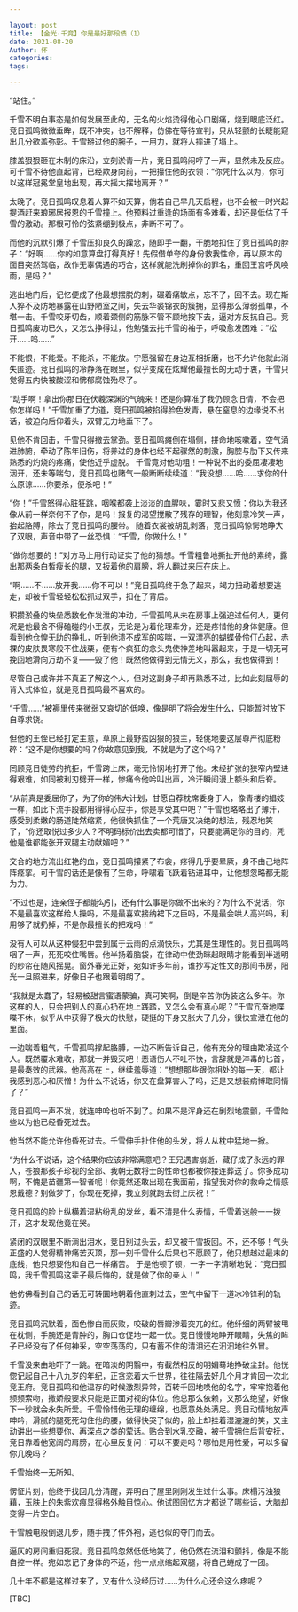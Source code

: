 ```yaml
---

layout: post
title: 【金光·千竞】你是最好那段债（1）
date: 2021-08-20
Author: 怀
categories: 
tags: 

---
```


“站住。”

千雪不明白事态是如何发展至此的，无名的火焰烫得他心口剧痛，烧到眼底泛红。竞日孤鸣微微垂眸，既不冲突，也不解释，仿佛在等待宣判，只从轻颤的长睫能窥出几分欲盖弥彰。千雪掰过他的腕子，一用力，就将人摔进了塌上。

膝盖狠狠砸在木制的床沿，立刻淤青一片，竞日孤鸣闷哼了一声，显然未及反应。可千雪不待他直起背，已经欺身向前，一把攥住他的衣领：“你凭什么以为，你可以这样冠冕堂皇地出现，再大摇大摆地离开？”

太晚了。竞日孤鸣叹息着人算不如天算，倘若自己早几天启程，也不会被一时兴起提酒赶来琅琊居报恩的千雪撞上。他预料过重逢的场面有多难看，却还是低估了千雪的激动。那根可怜的弦紧绷到极点，非断不可了。

而他的沉默引爆了千雪压抑良久的躁忿，随即手一翻，干脆地扣住了竞日孤鸣的脖子：“好啊……你的如意算盘打得真好！先假借单夸的身份救我性命，再以原本的面目突然驾临，故作无辜偶遇的巧合，这样就能洗刷掉你的罪名，重回王宫呼风唤雨，是吗？”

逃出地门后，记忆便成了他最想摆脱的刺，碾着痛敏点，忘不了，回不去。现在斯人猝不及防地暴露在山野陋室之间，失去华裘锦衣的簇拥，显得那么薄弱孤单，不堪一击。千雪咬牙切齿，顺着颈侧的筋脉不管不顾地按下去，逼对方反抗自己。竞日孤鸣废功已久，又怎么挣得过，他勉强去扥千雪的袖子，呼吸愈发困难：“松开……呜……”

不能恨，不能爱。不能杀，不能放。宁愿强留在身边互相折磨，也不允许他就此消失匿迹。竞日孤鸣的冷静落在眼里，似乎变成在炫耀他最擅长的无动于衷，千雪只觉得五内快被酸涩和怫郁腐蚀殆尽了。

“动手啊！拿出你那日在伏羲深渊的气魄来！还是你算准了我仍顾念旧情，不会把你怎样吗！”千雪加重了力道，竞日孤鸣被掐得脸色发青，悬在窒息的边缘说不出话，被迫向后仰着头，双臂无力地垂下了。

见他不肯回击，千雪只得撤去掌劲。竞日孤鸣瘫倒在塌侧，拼命地咳嗽着，空气涌进肺腑，牵动了陈年旧伤，将养过的身体也经不起骤然的刺激，胸腔与肋下又传来熟悉的灼烧的疼痛，使他近乎虚脱。
千雪竟对他动粗！一种说不出的委屈凄凄地洇开，还未等喘匀，竞日孤鸣也赌气一般断断续续道：“我没想……哈……求你的什么原谅……你要杀，便杀吧！”

“你！”千雪怒得心脏狂跳，咽喉都袭上淡淡的血腥味，霎时又悲又愤：你以为我还像从前一样奈何不了你，是吗！报复的渴望搅散了残存的理智，他刻意冷笑一声，抬起胳膊，除去了竞日孤鸣的腰带。
随着衣裳被胡乱剥落，竞日孤鸣惊愕地睁大了双眼，声音中带了一丝恐惧：“千雪，你做什么！”

“做你想要的！”对方马上用行动证实了他的猜想。千雪粗鲁地撕扯开他的素绔，露出那两条白皙瘦长的腿，又扳着他的肩膀，将人翻过来压在床上。

“啊……不……放开我……你不可以！”竞日孤鸣终于急了起来，竭力扭动着想要逃走，却被千雪轻轻松松抓过双手，扣在了背后。

积攒淤叠的块垒悉数化作发泄的冲动，千雪孤鸣从未在房事上强迫过任何人，更何况是他最舍不得磕碰的小王叔，无论是为着伦理辈分，还是疼惜他的身体健康。但看到他仓惶无助的挣扎，听到他溃不成军的咳喘，一双漂亮的蝴蝶骨伶仃凸起，赤裸的皮肤畏寒般不住战栗，便有个疯狂的念头鬼使神差地叫嚣起来，于是一切无可挽回地滑向万劫不复——毁了他！既然他做得到无情无义，那么，我也做得到！

尽管自己或许并不真正了解这个人，但对这副身子却再熟悉不过，比如此刻屈辱的背入式体位，就是竞日孤鸣最不喜欢的。

“千雪……”被褥里传来微弱又哀切的低唤，像是明了将会发生什么，只能暂时放下自尊求饶。

但他的王侄已经打定主意，草原上最野蛮凶狠的狼主，轻佻地要这层尊严彻底粉碎：“这不是你想要的吗？你故意见到我，不就是为了这个吗？”

罔顾竞日徒劳的抗拒，千雪跨上床，毫无怜悯地打开了他。未经扩张的狭窄内壁进得艰难，如同被利刃劈开一样，惨痛令他吟叫出声，冷汗瞬间漫上额头和后脊。

“从前真是委屈你了，为了你的伟大计划，甘愿自荐枕席委身于人，像青楼的娼妓一样，如此下流手段都用得得心应手，你是享受其中吧？”千雪也略略出了薄汗，感受到柔嫩的肠道陡然缩紧，他很快抓住了一个荒唐又决绝的想法，残忍地笑了，“你还取悦过多少人？不明码标价出去卖都可惜了，只要能满足你的目的，凭他是谁都能张开双腿主动献媚吧？”

交合的地方流出红艳的血，竞日孤鸣攥紧了布衾，疼得几乎要晕厥，身不由己地阵阵痉挛。可千雪的话还是像有了生命，呼啸着飞跃着钻进耳中，让他想忽略都无能为力。

“不过也是，连亲侄子都能勾引，还有什么事是你做不出来的？为什么不说话，你不是最喜欢这样给人操吗，不是最喜欢接纳裙下之臣吗，不是最会哄人高兴吗，利用够了就扔掉，不是你最擅长的把戏吗！”

没有人可以从这种侵犯中尝到属于云雨的点滴快乐，尤其是生理性的。竞日孤鸣呜咽了一声，死死咬住嘴唇。他半扬着脑袋，在律动中使劲眯起眼睛才能看到半透明的纱帘在随风摇晃。窗外春光正好，宛如许多年前，谁抄写定性文的那间书房，阳光一旦照进来，好像日子也跟着明朗了。

“我就是太蠢了，轻易被甜言蜜语蒙骗，真可笑啊，倒是辛苦你伪装这么多年。你这样的人，只会把别人的真心扔在地上践踏，又怎么会有真心呢？”千雪亢奋地喋喋不休，似乎从中获得了极大的快慰，硬挺的下身又胀大了几分，很快宣泄在他的里面。

一边喘着粗气，千雪孤鸣撑起胳膊，一边不断告诉自己，他有充分的理由欺凌这个人。既然覆水难收，那就一并毁灭吧！恶语伤人不吐不快，言辞就是淬毒的匕首，是最奏效的武器。他高高在上，继续羞辱道：“想想那些跟你相处的每一天，都让我感到恶心和厌憎！为什么不说话，你又在盘算害人了吗，还是又想装病博取同情了？”

竞日孤鸣一声不发，就连呻吟也听不到了。如果不是浑身还在剧烈地震颤，千雪险些以为他已经昏死过去。

他当然不能允许他昏死过去。千雪伸手扯住他的头发，将人从枕中猛地一掀。

“为什么不说话，这个结果你应该非常满意吧？王兄遇害崩逝，藏仔成了永远的罪人，苍狼那孩子珍视的全部、我朝无数将士的性命也都被你接连葬送了。你多成功啊，不愧是苗疆第一智者呢！你竟然还敢出现在我面前，指望我对你的救命之情感恩戴德？别做梦了，你现在死掉，我立刻就跑去街上庆祝！”

竞日孤鸣的脸上纵横着湿粘纷乱的发丝，看不清是什么表情，千雪着迷般一一拨开，这才发现他竟在哭。

紧闭的双眼里不断淌出泪水，竞日别过头去，却又被千雪扳回。不，还不够！气头正盛的人觉得精神痛苦灭顶，那一刻千雪什么后果也不愿顾了，他只想越过最末的底线，他只想要他和自己一样痛苦。
于是他顿了顿，一字一字清晰地说：“竞日孤鸣，我千雪孤鸣这辈子最后悔的，就是做了你的亲人！”

他仿佛看到自己的话无可转圜地朝着他直刺过去，空气中留下一道冰冷锋利的轨迹。

竞日孤鸣沉默着，面色惨白而灰败，咬破的唇瓣渗着突兀的红。他纤细的两臂被甩在枕侧，手腕还是青肿的，胸口仓促地一起一伏。竞日慢慢地睁开眼睛，失焦的眸子已经没有了任何神采，空空荡荡的，只有蓄不住的清泪还在汩汩地往外冒。

千雪没来由地吓了一跳。在暗淡的阴翳中，有截然相反的明媚蓦地挣破尘封。他恍惚记起自己十八九岁的年纪，正贪恋着大千世界，往往隔去好几个月才肯回一次北竞王府。竞日孤鸣和他温存的时候激烈异常，百转千回地唤他的名字，牢牢抱着他频频索吻，撒娇般要求只能是正面对视的体位。他总那么依赖，又那么绝望，好像下一秒就会永失所爱。千雪怜惜他无理的缠绵，也愿意处处满足。竞日动情地放声呻吟，滑腻的腿死死勾住他的腰，做得快哭了似的，脸上却挂着湿漉漉的笑，又主动讲出一些想要你、再深点之类的荤话。贴合到水乳交融，被千雪拥住后背安抚，竞日靠着他宽阔的肩膀，在心里反复问：可以不要走吗？哪怕是用性爱，可以多留你几晚吗？

千雪始终一无所知。

愣怔片刻，他终于找回几分清醒，弄明白了屋里刚刚发生过什么事。床榻污浊狼藉，玉肤上的朱紫欢痕显得格外触目惊心。他试图回忆方才都说了哪些话，大脑却变得一片空白。

千雪触电般倒退几步，随手拽了件外袍，逃也似的夺门而去。

逼仄的房间重归死寂。竞日孤鸣忽然低低地笑了，他仍然在流泪和颤抖，像是不能自控一样。宛如忘记了身体的不适，他一点点缩起双腿，将自己蜷成了一团。

几十年不都是这样过来了，又有什么没经历过……为什么心还会这么疼呢？



[TBC]

